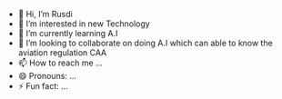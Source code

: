 - 👋 Hi, I’m Rusdi
- 👀 I’m interested in new Technology
- 🌱 I’m currently learning A.I
- 💞️ I’m looking to collaborate on doing A.I which can able to know the aviation regulation CAA
- 📫 How to reach me ...
- 😄 Pronouns: ...
- ⚡ Fun fact: ...

<!---
mohdrusdi78/mohdrusdi78 is a ✨ special ✨ repository because its `README.md` (this file) appears on your GitHub profile.
You can click the Preview link to take a look at your changes.
--->
